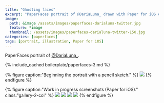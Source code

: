 ```yaml
---
title: "Ghosting faces"
excerpt: "PaperFaces portrait of @DariaLuna_ drawn with Paper for iOS on an iPad."
image: 
  path: &image /assets/images/paperfaces-darialuna-twitter.jpg 
  feature: *image
  thumbnail: /assets/images/paperfaces-darialuna-twitter-150.jpg
categories: [paperfaces]
tags: [portrait, illustration, Paper for iOS]
---
```


PaperFaces portrait of [@DariaLuna_](https://twitter.com/DariaLuna_).

{% include_cached boilerplate/paperfaces-3.md %}

{% figure caption:"Beginning the portrait with a pencil sketch." %}
[![](/assets/images/paperfaces-darialuna-process-1-750.jpg)](/assets/images/paperfaces-darialuna-process-1-lg.jpg)
{% endfigure %}

{% figure caption:"Work in progress screenshots (Paper for iOS)." class:"gallery-2-col" %}
[![](/assets/images/paperfaces-darialuna-process-2-600.jpg)](/assets/images/paperfaces-darialuna-process-2-lg.jpg)
[![](/assets/images/paperfaces-darialuna-process-3-600.jpg)](/assets/images/paperfaces-darialuna-process-3-lg.jpg)
[![](/assets/images/paperfaces-darialuna-process-4-600.jpg)](/assets/images/paperfaces-darialuna-process-4-lg.jpg)
[![](/assets/images/paperfaces-darialuna-process-5-600.jpg)](/assets/images/paperfaces-darialuna-process-5-lg.jpg)
{% endfigure %}
